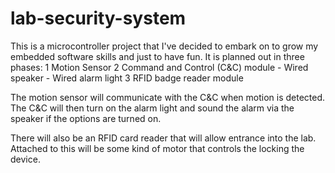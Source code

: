 # lab-security-system

This is a microcontroller project that I've decided to embark on to grow my embedded software skills and just to have fun. It is planned out in three phases:
  1 Motion Sensor
  2 Command and Control (C&C) module
    - Wired speaker
    - Wired alarm light
  3 RFID badge reader module
  
The motion sensor will communicate with the C&C when motion is detected. The C&C will then turn on the alarm light and sound the alarm via the speaker if the options are turned on.

There will also be an RFID card reader that will allow entrance into the lab. Attached to this will be some kind of motor that controls the locking the device.
